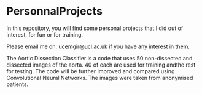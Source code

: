 # PersonnalProjects
In this repository, you will find some personal projects that I did out of interest, for fun or for training.

Please email me on: ucemgir@ucl.ac.uk if you have any interest in them.

The Aortic Dissection Classifier is a code that uses 50 non-dissected and dissected images of the aorta. 40 of each are used for training andthe rest for testing.
The code will be further improved and compared using Convolutional Neural Networks.
The images were taken from anonymised patients.
